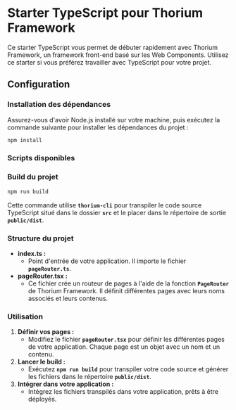 # Starter TypeScript pour Thorium Framework

Ce starter TypeScript vous permet de débuter rapidement avec Thorium Framework, un framework front-end basé sur les Web Components. Utilisez ce starter si vous préférez travailler avec TypeScript pour votre projet.

## **Configuration**

### **Installation des dépendances**

Assurez-vous d'avoir Node.js installé sur votre machine, puis exécutez la commande suivante pour installer les dépendances du projet :

```bash
npm install
```

### **Scripts disponibles**

### Build du projet

```bash
npm run build
```

Cette commande utilise **`thorium-cli`** pour transpiler le code source TypeScript situé dans le dossier **`src`** et le placer dans le répertoire de sortie **`public/dist`**.

### **Structure du projet**

- **index.ts :**
    - Point d'entrée de votre application. Il importe le fichier **`pageRouter.ts`**.
- **pageRouter.tsx :**
    - Ce fichier crée un routeur de pages à l'aide de la fonction **`PageRouter`** de Thorium Framework. Il définit différentes pages avec leurs noms associés et leurs contenus.

### **Utilisation**

1. **Définir vos pages :**
    - Modifiez le fichier **`pageRouter.tsx`** pour définir les différentes pages de votre application. Chaque page est un objet avec un nom et un contenu.
2. **Lancer le build :**
    - Exécutez **`npm run build`** pour transpiler votre code source et générer les fichiers dans le répertoire **`public/dist`**.
3. **Intégrer dans votre application :**
    - Intégrez les fichiers transpilés dans votre application, prêts à être déployés.